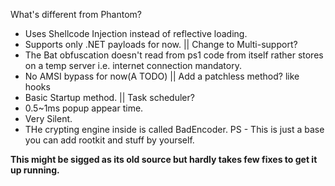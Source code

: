 What's different from Phantom?
* Uses Shellcode Injection instead of reflective loading.
* Supports only .NET payloads for now. || Change to Multi-support?
* The Bat obfuscation doesn't read from ps1 code from itself rather stores on a temp server i.e. internet connection mandatory.
* No AMSI bypass for now(A TODO) || Add a patchless method? like hooks
* Basic Startup method. || Task scheduler?
* 0.5~1ms popup appear time.
* Very Silent.
* THe crypting engine inside is called BadEncoder.
PS - This is just a base you can add rootkit and stuff by yourself.

**This might be sigged as its old source but hardly takes few fixes to get it up running.**
